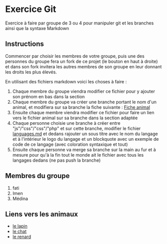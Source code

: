# Exercice Git
Exercice à faire par groupe de 3 ou 4 pour manipuler git et les branches ainsi que la syntaxe Markdown

## Instructions

Commencer par choisir les membres de votre groupe, puis une des personnes du groupe fera un fork de ce projet (le bouton en haut à droite) et dans son fork invitera les autres membres de son groupe en leur donnant les droits les plus élevés.

En utilisant des fichiers markdown voici les choses à faire :

1. Chaque membre du groupe viendra modifier ce fichier pour y ajouter son prénom en bas dans la section 
2. Chaque membre du groupe va créer une branche portant le nom d'un animal, et modifiera sur sa branche la fiche suivante : [Fiche animal](animal.md)
3. Ensuite chaque membre viendra modifier ce fichier pour faire un lien vers le fichier animal sur sa branche dans la section adaptée
4. Chaque personne choisie une branche à créer entre "js"/"css"/"css"/"php" et sur cette branche, modifier le fichier [languages.md](languages.md)
et dedans rajouter un sous titre avec le nom du langage et à l'intérieur le logo du langage et un blockquote avec un exemple de code de ce langage (avec coloration syntaxique et tout)
5. Ensuite chaque personne va merge sa branche sur la main au fur et à mesure pour qu'à la fin tout le monde ait le fichier avec tous les langages dedans (ne pas push la branche)

## Membres du groupe
1. fati
2. Imen
3. Médina


## Liens vers les animaux

* [le lapin](https://github.com/fatizahra13/hb-dwwm-2025-git-exo/blob/lapin/animal.md)
* [le chat](https://github.com/fatizahra13/hb-dwwm-2025-git-exo/blob/chat/animal.md)
* [le renard](https://github.com/fatizahra13/hb-dwwm-2025-git-exo/blob/renard/animal.md)